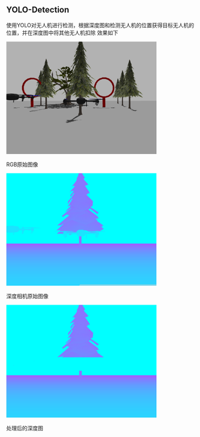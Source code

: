 ## YOLO-Detection
使用YOLO对无人机进行检测，根据深度图和检测无人机的位置获得目标无人机的位置，并在深度图中将其他无人机扣除
效果如下

<img src="files/RGB_photo.jpg" alt="RGB原始图像" width="400"/>

RGB原始图像

<img src="files/Depth.jpg" alt="深度相机原始图像" width="400"/>

深度相机原始图像

<img src="files/modfied_depth.jpg" alt="处理后的深度图" width="400"/>

处理后的深度图
